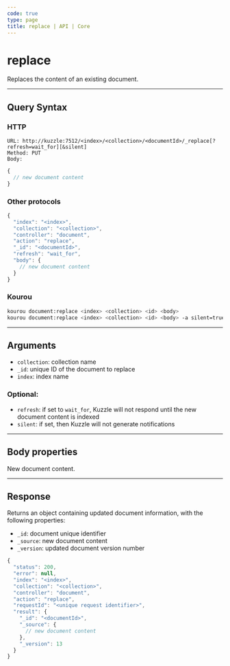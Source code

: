 ```yaml
---
code: true
type: page
title: replace | API | Core
---
```


# replace



Replaces the content of an existing document.

---

## Query Syntax

### HTTP

```http
URL: http://kuzzle:7512/<index>/<collection>/<documentId>/_replace[?refresh=wait_for][&silent]
Method: PUT
Body:
```

```js
{
  // new document content
}
```

### Other protocols

```js
{
  "index": "<index>",
  "collection": "<collection>",
  "controller": "document",
  "action": "replace",
  "_id": "<documentId>",
  "refresh": "wait_for",
  "body": {
    // new document content
  }
}
```

### Kourou

```bash
kourou document:replace <index> <collection> <id> <body>
kourou document:replace <index> <collection> <id> <body> -a silent=true
```

---

## Arguments

- `collection`: collection name
- `_id`: unique ID of the document to replace
- `index`: index name

### Optional:

- `refresh`: if set to `wait_for`, Kuzzle will not respond until the new document content is indexed
- `silent`: if set, then Kuzzle will not generate notifications <SinceBadge version="2.9.2" />

---

## Body properties

New document content.

---

## Response

Returns an object containing updated document information, with the following properties:

- `_id`: document unique identifier
- `_source`: new document content
- `_version`: updated document version number

```js
{
  "status": 200,
  "error": null,
  "index": "<index>",
  "collection": "<collection>",
  "controller": "document",
  "action": "replace",
  "requestId": "<unique request identifier>",
  "result": {
    "_id": "<documentId>",
    "_source": {
      // new document content
    },
    "_version": 13
  }
}
```
